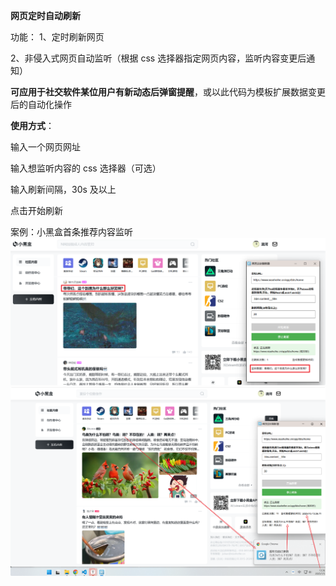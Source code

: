 **网页定时自动刷新**

功能：
1、定时刷新网页

2、非侵入式网页自动监听（根据 css 选择器指定网页内容，监听内容变更后通知）

**可应用于社交软件某位用户有新动态后弹窗提醒**，或以此代码为模板扩展数据变更后的自动化操作

**使用方式**：

输入一个网页网址

输入想监听内容的 css 选择器（可选）

输入刷新间隔，30s 及以上

点击开始刷新

案例：小黑盒首条推荐内容监听
![alt text](images/README/1751693568115.png)
![alt text](images/README/1751693846033.png)
